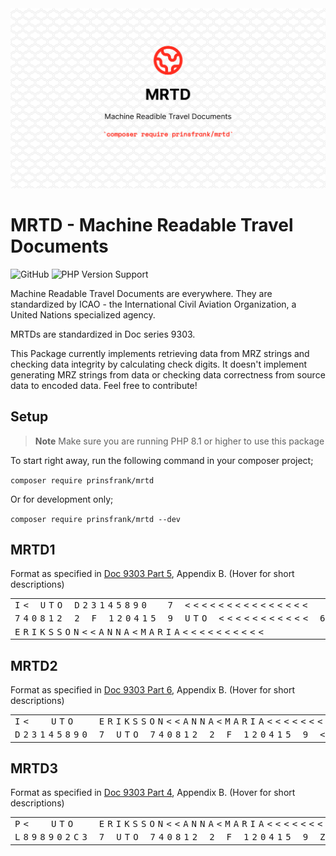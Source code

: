 <picture>
  <source srcset="docs/images/banner_dark.png" media="(prefers-color-scheme: dark)">
  <img src="docs/images/banner_light.png" alt="Banner">
</picture>

# MRTD - Machine Readable Travel Documents

![GitHub](https://img.shields.io/github/license/prinsfrank/MRTD)
![PHP Version Support](https://img.shields.io/packagist/php-v/prinsfrank/MRTD)

Machine Readable Travel Documents are everywhere. They are standardized by ICAO - the International Civil Aviation Organization, a United Nations specialized agency.

MRTDs are standardized in Doc series 9303.

This Package currently implements retrieving data from MRZ strings and checking data integrity by calculating check digits. It doesn't implement generating MRZ strings from data or checking data correctness from source data to encoded data. Feel free to contribute!

## Setup

> **Note**
> Make sure you are running PHP 8.1 or higher to use this package

To start right away, run the following command in your composer project;

```composer require prinsfrank/mrtd```

Or for development only;

```composer require prinsfrank/mrtd --dev```

## MRTD1

Format as specified in [Doc 9303 Part 5](https://www.icao.int/publications/Documents/9303_p5_cons_en.pdf), Appendix B. (Hover for short descriptions)

<table style="font-family: Monospace,serif; letter-spacing: 5px;">
    <tr>
        <td colspan="2" title="Identifier">I&lt;</td>
        <td colspan="3" title="Issuing State">UTO</td>
        <td colspan="9" title="Document Number">D23145890</td>
        <td colspan="1" title="Check Digit on Document Number">7</td>
        <td colspan="15" title="Optional Data">&lt;&lt;&lt;&lt;&lt;&lt;&lt;&lt;&lt;&lt;&lt;&lt;&lt;&lt;&lt;</td>
    </tr>
    <tr>
        <td colspan="6" title="Date of Birth in YYMMDD">740812</td>
        <td colspan="1" title="Check digit on Date of Birth">2</td>
        <td colspan="1" title="Sex">F</td>
        <td colspan="6" title="Expiry date in YYMMDD">120415</td>
        <td colspan="1" title="Check digit on Expiry Date">9</td>
        <td colspan="3" title="Nationality">UTO</td>
        <td colspan="11" title="Optional Data">&lt;&lt;&lt;&lt;&lt;&lt;&lt;&lt;&lt;&lt;&lt;</td>
        <td colspan="1" title="Overall Check Digit">6</td>
    </tr>
    <tr>
        <td colspan="30" title="Name">ERIKSSON&lt;&lt;ANNA&lt;MARIA&lt;&lt;&lt;&lt;&lt;&lt;&lt;&lt;&lt;&lt;</td>
    </tr>
</table>

## MRTD2

Format as specified in [Doc 9303 Part 6](https://www.icao.int/publications/Documents/9303_p6_cons_en.pdf), Appendix B. (Hover for short descriptions)

<table style="font-family: Monospace,serif; letter-spacing: 5px;">
    <tr>
        <td colspan="2" title="Identifier">I&lt;</td>
        <td colspan="3" title="Issuing State">UTO</td>
        <td colspan="31" title="Name">ERIKSSON&lt;&lt;ANNA&lt;MARIA&lt;&lt;&lt;&lt;&lt;&lt;&lt;&lt;&lt;&lt;&lt;</td>
    </tr>
    <tr>
        <td colspan="9" title="Document Number">D23145890</td>
        <td colspan="1" title="Check digit on Document Number">7</td>
        <td colspan="3" title="Nationality">UTO</td>
        <td colspan="6" title="Date of Birth in YYMMDD">740812</td>
        <td colspan="1" title="Check digit on Birth Date">2</td>
        <td colspan="1" title="Sex">F</td>
        <td colspan="6" title="Expiry date in YYMMDD">120415</td>
        <td colspan="1" title="Check Digit on Expiry Date">9</td>
        <td colspan="7" title="Optional Data">&lt;&lt;&lt;&lt;&lt;&lt;&lt;</td>
        <td colspan="1" title="Overall Check Digit">6</td>
    </tr>
</table>

## MRTD3

Format as specified in [Doc 9303 Part 4](https://www.icao.int/publications/Documents/9303_p4_cons_en.pdf), Appendix B. (Hover for short descriptions)

<table style="font-family: Monospace,serif; letter-spacing: 5px;">
    <tr>
        <td colspan="2" title="Identifier">P&lt;</td>
        <td colspan="3" title="Issuing State">UTO</td>
        <td colspan="39" title="Name">ERIKSSON&lt;&lt;ANNA&lt;MARIA&lt;&lt;&lt;&lt;&lt;&lt;&lt;&lt;&lt;&lt;&lt;&lt;&lt;&lt;&lt;&lt;&lt;&lt;&lt;</td>
    </tr>
    <tr>
        <td colspan="9" title="Document Number">L898902C3</td>
        <td colspan="1" title="Check digit on Document Number">7</td>
        <td colspan="3" title="Nationality">UTO</td>
        <td colspan="6" title="Date of Birth in YYMMDD">740812</td>
        <td colspan="1" title="Check digit on Birth Date">2</td>
        <td colspan="1" title="Sex">F</td>
        <td colspan="6" title="Expiry date in YYMMDD">120415</td>
        <td colspan="1" title="Check Digit on Expiry Date">9</td>
        <td colspan="13" title="Optional Data">ZE184226B&lt;&lt;&lt;&lt;&lt;</td>
        <td colspan="1" title="Check Digit on Optional Data">1</td>
        <td colspan="1" title="Overall Check Digit">0</td>
    </tr>
</table>
